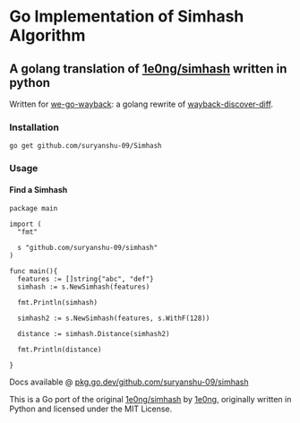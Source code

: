 # Go Implementation of Simhash Algorithm

## A golang translation of [1e0ng/simhash](https://github.com/1e0ng/simhash) written in python

Written for [we-go-wayback](https://github.com/suryanshu-09/we-go-wayback): a golang rewrite of [wayback-discover-diff](https://github.com/internetarchive/wayback-discover-diff).

### Installation

```
go get github.com/suryanshu-09/Simhash
```

### Usage

#### Find a Simhash

```
package main

import (
  "fmt"

  s "github.com/suryanshu-09/simhash"
)

func main(){
  features := []string{"abc", "def"}
  simhash := s.NewSimhash(features)

  fmt.Println(simhash)

  simhash2 := s.NewSimhash(features, s.WithF(128))

  distance := simhash.Distance(simhash2)

  fmt.Println(distance)

}
```

Docs available @ [pkg.go.dev/github.com/suryanshu-09/simhash](https://pkg.go.dev/github.com/suryanshu-09/simhash)

This is a Go port of the original [1e0ng/simhash](https://github.com/1e0ng/simhash) by [1e0ng](https://github.com/1e0ng), originally written in Python and licensed under the MIT License.
